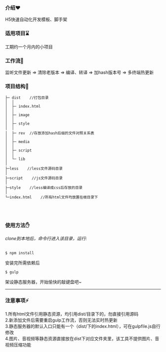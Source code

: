 ### 介绍:heart:

H5快速自动化开发模板、脚手架

### 适用项目:hourglass:

工期约一个月内的小项目

### 工作流:muscle:

监听文件更新 => 清除老版本 => 编译、转译 => 加hash版本号 => 多终端热更新

### 项目结构:deciduous_tree:

```
├─ dist    //打包目录
│  │
│  ├─ index.html
│  │
│  ├─ image
│  │
│  ├─ style
│  │
│  ├─ rev  //存放添加hash后缀的文件对照关系表
│  │
│  ├─ media
│  │
│  ├─ script
│  │
│  └─ lib
│
├─less    //less文件源码目录
│
├─script    //js文件源码目录
│
├─style    //less编译成css后存放的目录
│
└─index.html    //所有html文件均放置在根目录下
```

<br>
<br>

### 使用方法:hand:

*clone到本地后，命令行进入该目录，运行:*<br>
<br>


`$ npm install `

安装完所需依赖后

`$ gulp`

架设静态服务器，开始愉快的敲键盘吧~

---

### 注意事项:zap:

1.所有html文件引用静态资源，均引用dist/目录下的，勿直接引用源码<br>
2.新添加文件后需要重启gulp工作流，否则无法实时热更新<br>
3.静态服务器的默认入口只能有一个（dist/下的index.html），可在gulpfile.js自行修改<br>
4.图片、音视频等静态资源直接放在dist下对应文件夹里，该工具不提供图片、音视频压缩功能
